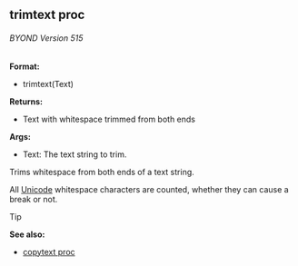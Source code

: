 ## trimtext proc 
###### BYOND Version 515


**Format:**
+   trimtext(Text)

**Returns:**
+   Text with whitespace trimmed from both ends

**Args:**
+   Text: The text string to trim.


Trims whitespace from both ends of a text string. 

All
[Unicode](/ref/notes/Unicode.md) whitespace characters are counted,
whether they can cause a break or not.

> [!TIP] 
> **See also:**
> +   [copytext proc](/ref/proc/copytext.md) 